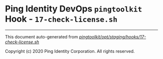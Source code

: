 
# Ping Identity DevOps `pingtoolkit` Hook - `17-check-license.sh`

---
This document auto-generated from _[pingtoolkit/opt/staging/hooks/17-check-license.sh](https://github.com/pingidentity/pingidentity-docker-builds/blob/master/pingtoolkit/opt/staging/hooks/17-check-license.sh)_

Copyright (c) 2020 Ping Identity Corporation. All rights reserved.
